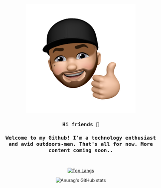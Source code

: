 <p align="center"><img width="350" src="./assets/avatar.png"></p>

<h3 align="center"><samp> Hi friends 👋</samp></h3>

<h3 align="center"><samp>Welcome to my Github! I'm a technology enthusiast and avid outdoors-men. That's all for now. More content coming soon..</samp></h3>
<br>

<div align="center">

[![Top Langs](https://github-readme-stats.vercel.app/api/top-langs/?username=ross-allen&layout=compact&langs_count=10&custom_title=Language%20Breakdown%20🧠&theme=dark&bg_color=30,000000,0f9b0f&border_radius=25&text_color=fff&card_width=445)](https://github.com/ross-allen)

![Anurag's GitHub stats](https://github-readme-stats.vercel.app/api?username=ross-allen&hide=contribs,stars&count_private=true&include_all_commits=true&show_icons=true&theme=dark&custom_title=Check%20it%20out%20⚡&bg_color=30,000000,155799&border_radius=25&text_color=fff)

</div>

